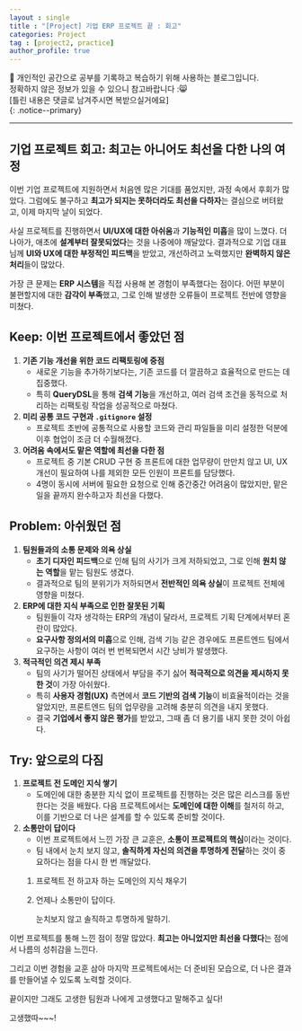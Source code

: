 ```yaml
---
layout : single
title : "[Project] 기업 ERP 프로젝트 끝 : 회고"
categories: Project
tag : [project2, practice]
author_profile: true
---
```


📌 개인적인 공간으로 공부를 기록하고 복습하기 위해 사용하는 블로그입니다. <br>
정확하지 않은 정보가 있을 수 있으니 참고바랍니다 :😸 <br>
[틀린 내용은 댓글로 남겨주시면 복받으실거에요]  
{: .notice--primary}

---

## 기업 프로젝트 회고: 최고는 아니어도 최선을 다한 나의 여정

이번 기업 프로젝트에 지원하면서 처음엔 많은 기대를 품었지만, 과정 속에서 후회가 많았다. 그럼에도 불구하고 **최고가 되지는 못하더라도 최선을 다하자**는 결심으로 버텨왔고, 이제 마지막 날이 되었다.

사실 프로젝트를 진행하면서 **UI/UX에 대한 아쉬움**과 **기능적인 미흡**을 많이 느꼈다. 더 나아가, 애초에 **설계부터 잘못되었다**는 것을 나중에야 깨달았다. 결과적으로 기업 대표님께 **UI와 UX에 대한 부정적인 피드백**을 받았고, 개선하려고 노력했지만 **완벽하지 않은 처리**들이 많았다.

가장 큰 문제는 **ERP 시스템**을 직접 사용해 본 경험이 부족했다는 점이다. 어떤 부분이 불편할지에 대한 **감각이 부족**했고, 그로 인해 발생한 오류들이 프로젝트 전반에 영향을 미쳤다.

## Keep: 이번 프로젝트에서 좋았던 점

1. **기존 기능 개선을 위한 코드 리팩토링에 중점**
    - 새로운 기능을 추가하기보다는, 기존 코드를 더 깔끔하고 효율적으로 만드는 데 집중했다.
    - 특히 **QueryDSL**을 통해 **검색 기능**을 개선하고, 여러 검색 조건을 동적으로 처리하는 리팩토링 작업을 성공적으로 마쳤다.
2. **미리 공통 코드 구현과 `.gitignore` 설정**
    - 프로젝트 초반에 공통적으로 사용할 코드와 관리 파일들을 미리 설정한 덕분에 이후 협업이 조금 더 수월해졌다.
3. **어려움 속에서도 맡은 역할에 최선을 다한 점**
    - 프로젝트 중 기본 CRUD 구현 중 프론트에 대한 업무량이 만만치 않고 UI, UX 개선이 필요하여 나를 제외한 모든 인원이 프론트를 담당했다.
    - 4명이 동시에 서버에 필요한 요청으로 인해 중간중간 어려움이 많았지만, 맡은 일을 끝까지 완수하고자 최선을 다했다.

 

## Problem: 아쉬웠던 점

1. **팀원들과의 소통 문제와 의욕 상실**
    - **초기 디자인 피드백**으로 인해 팀의 사기가 크게 저하되었고, 그로 인해 **원치 않는 역할**을 맡는 팀원도 생겼다.
    - 결과적으로 팀의 분위기가 저하되면서 **전반적인 의욕 상실**이 프로젝트 전체에 영향을 미쳤다.
2. **ERP에 대한 지식 부족으로 인한 잘못된 기획**
    - 팀원들이 각자 생각하는 ERP의 개념이 달라서, 프로젝트 기획 단계에서부터 혼란이 많았다.
    - **요구사항 정의서의 미흡**으로 인해, 검색 기능 같은 경우에도 프론트엔드 팀에서 요구하는 사항이 여러 번 번복되면서 시간 낭비가 발생했다.
3. **적극적인 의견 제시 부족**
    - 팀의 사기가 떨어진 상태에서 부담을 주기 싫어 **적극적으로 의견을 제시하지 못한 것**이 가장 아쉬웠다.
    - 특히 **사용자 경험(UX)** 측면에서 **코드 기반의 검색 기능**이 비효율적이라는 것을 알았지만, 프론트엔드 팀의 업무량을 고려해 충분히 의견을 내지 못했다.
    - 결국 **기업에서 좋지 않은 평가**를 받았고, 그때 좀 더 용기를 내지 못한 것이 아쉽다.

## Try: 앞으로의 다짐

1. **프로젝트 전 도메인 지식 쌓기**
    - 도메인에 대한 충분한 지식 없이 프로젝트를 진행하는 것은 많은 리스크를 동반한다는 것을 배웠다. 다음 프로젝트에서는 **도메인에 대한 이해**를 철저히 하고, 이를 기반으로 더 나은 설계를 할 수 있도록 준비할 것이다.
2. **소통만이 답이다**
    - 이번 프로젝트에서 느낀 가장 큰 교훈은, **소통이 프로젝트의 핵심**이라는 것이다.
    - 팀 내에서 눈치 보지 않고, **솔직하게 자신의 의견을 투명하게 전달**하는 것이 중요하다는 점을 다시 한 번 깨달았다.
    1. 프로젝트 전 하고자 하는 도메인의 지식 채우기
    2. 언제나 소통만이 답이다.
        
        눈치보지 않고 솔직하고 투명하게 말하기.
        

이번 프로젝트를 통해 느낀 점이 정말 많았다. **최고는 아니었지만 최선을 다했다**는 점에서 나름의 성취감을 느낀다. 

그리고 이번 경험을 교훈 삼아 마지막 프로젝트에서는 더 준비된 모습으로, 더 나은 결과를 만들어낼 수 있도록 노력할 것이다.

끝이지만 그래도 고생한 팀원과 나에게 고생했다고 말해주고 싶다!

고생했따~~~!